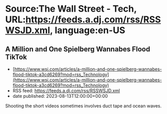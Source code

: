# Source:The Wall Street - Tech, URL:https://feeds.a.dj.com/rss/RSSWSJD.xml, language:en-US

## A Million and One Spielberg Wannabes Flood TikTok
 - [https://www.wsj.com/articles/a-million-and-one-spielberg-wannabes-flood-tiktok-a3cd6269?mod=rss_Technology](https://www.wsj.com/articles/a-million-and-one-spielberg-wannabes-flood-tiktok-a3cd6269?mod=rss_Technology)
 - RSS feed: https://feeds.a.dj.com/rss/RSSWSJD.xml
 - date published: 2023-08-13T12:00:00+00:00

Shooting the short videos sometimes involves duct tape and ocean waves.

